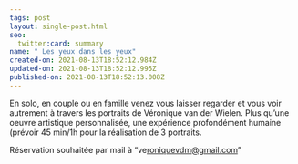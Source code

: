 ```yaml
---
tags: post
layout: single-post.html
seo:
  twitter:card: summary
name: " Les yeux dans les yeux"
created-on: 2021-08-13T18:52:12.984Z
updated-on: 2021-08-13T18:52:12.995Z
published-on: 2021-08-13T18:52:13.008Z
---
```

<!--StartFragment-->

En solo, en couple ou en famille venez vous laisser regarder et vous voir autrement à travers les portraits de Véronique van der Wielen. Plus qu’une oeuvre artistique personnalisée, une expérience profondément humaine (prévoir 45 min/1h pour la réalisation de 3 portraits. 

Réservation souhaitée par mail à “ve[roniquevdm@gmail.com](mailto:roniquevdm@gmail.com)”



<!--EndFragment-->